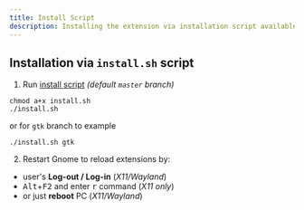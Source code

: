 ```yaml
---
title: Install Script
description: Installing the extension via installation script available on GitHub repo.
---
```


## Installation via `install.sh` script
1. Run [install script](https://github.com/konkor/cpufreq/raw/master/install.sh) _(default `master` branch)_
```
chmod a+x install.sh
./install.sh
```
or for `gtk` branch to example
```
./install.sh gtk
```

2. Restart Gnome to reload extensions by:
 * user's **Log-out / Log-in** (_X11/Wayland_)
 * <kbd>Alt</kbd>+<kbd>F2</kbd> and enter <kbd>r</kbd> command (_X11 only_)
 * or just **reboot** PC (_X11/Wayland_)
